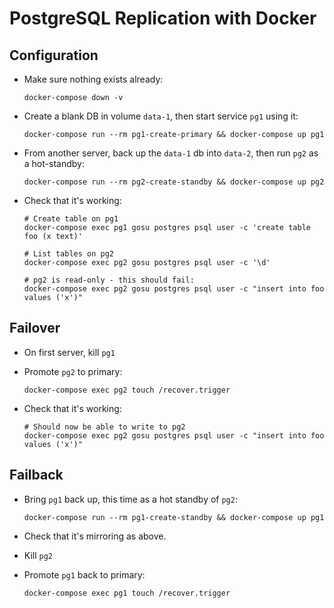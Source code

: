 # PostgreSQL Replication with Docker

## Configuration

* Make sure nothing exists already: 

  `docker-compose down -v`
* Create a blank DB in volume `data-1`, then start service `pg1` using it:

  `docker-compose run --rm pg1-create-primary && docker-compose up pg1`
* From another server, back up the `data-1` db into `data-2`, then run `pg2` as a hot-standby:

  `docker-compose run --rm pg2-create-standby && docker-compose up pg2`
  
* Check that it's working:
  ```
  # Create table on pg1
  docker-compose exec pg1 gosu postgres psql user -c 'create table foo (x text)'
  
  # List tables on pg2
  docker-compose exec pg2 gosu postgres psql user -c '\d'
  
  # pg2 is read-only - this should fail:
  docker-compose exec pg2 gosu postgres psql user -c "insert into foo values ('x')"
  ```
  
## Failover

* On first server, kill `pg1`
* Promote `pg2` to primary: 

  `docker-compose exec pg2 touch /recover.trigger`
* Check that it's working:
  ```
  # Should now be able to write to pg2
  docker-compose exec pg2 gosu postgres psql user -c "insert into foo values ('x')"
  ```

## Failback

* Bring `pg1` back up, this time as a hot standby of `pg2`:

  `docker-compose run --rm pg1-create-standby && docker-compose up pg1`
* Check that it's mirroring as above.
* Kill `pg2`
* Promote `pg1` back to primary: 

  `docker-compose exec pg1 touch /recover.trigger`
